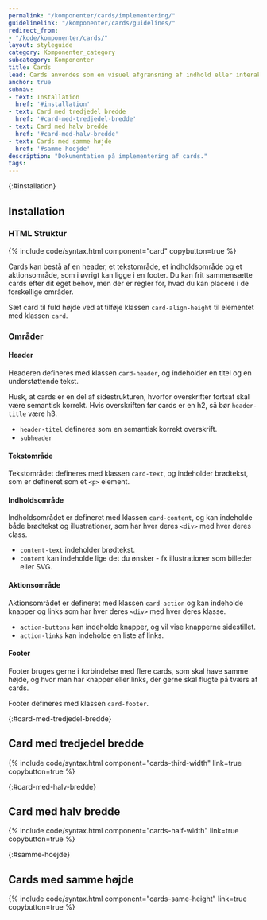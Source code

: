```yaml
---
permalink: "/komponenter/cards/implementering/"
guidelinelink: "/komponenter/cards/guidelines/"
redirect_from:
- "/kode/komponenter/cards/"
layout: styleguide
category: Komponenter_category
subcategory: Komponenter
title: Cards
lead: Cards anvendes som en visuel afgrænsning af indhold eller interaktionselementer, der omhandler samme emne.
anchor: true
subnav:
- text: Installation
  href: '#installation'
- text: Card med tredjedel bredde
  href: '#card-med-tredjedel-bredde'
- text: Card med halv bredde
  href: '#card-med-halv-bredde'
- text: Cards med samme højde
  href: '#samme-hoejde'
description: "Dokumentation på implementering af cards."
tags:
---
```


{:#installation}
## Installation

### HTML Struktur

{% include code/syntax.html component="card" copybutton=true %}

Cards kan bestå af en header, et tekstområde, et indholdsområde og et aktionsområde, som i øvrigt kan ligge i en footer. Du kan frit sammensætte cards efter dit eget behov, men der er regler for, hvad du kan placere i de forskellige områder.

Sæt card til fuld højde ved at tilføje klassen `card-align-height` til elementet med klassen `card`.

### Områder

#### Header

Headeren defineres med klassen `card-header`, og indeholder en titel og en understøttende tekst.

Husk, at cards er en del af sidestrukturen, hvorfor overskrifter fortsat skal være semantisk korrekt. Hvis overskriften før cards er en h2, så bør `header-title` være h3.

- `header-titel` defineres som en semantisk korrekt overskrift.
- `subheader`

#### Tekstområde

Tekstområdet defineres med klassen `card-text`, og indeholder brødtekst, som er defineret som et `<p>` element.

#### Indholdsområde

Indholdsområdet er defineret med klassen `card-content`, og kan indeholde både brødtekst og illustrationer, som har hver deres `<div>` med hver deres class. 
- `content-text` indeholder brødtekst.
- `content` kan indeholde lige det du ønsker - fx illustrationer som billeder eller SVG.

#### Aktionsområde

Aktionsområdet er defineret med klassen `card-action` og kan indeholde knapper og links som har hver deres `<div>` med hver deres klasse.

- `action-buttons` kan indeholde knapper, og vil vise knapperne sidestillet.
- `action-links` kan indeholde en liste af links.

#### Footer
Footer bruges gerne i forbindelse med flere cards, som skal have samme højde, og hvor man har knapper eller links, der gerne skal flugte på tværs af cards.

Footer defineres med klassen `card-footer`.

{:#card-med-tredjedel-bredde}
## Card med tredjedel bredde

{% include code/syntax.html component="cards-third-width" link=true copybutton=true %}

{:#card-med-halv-bredde}
## Card med halv bredde

{% include code/syntax.html component="cards-half-width" link=true copybutton=true %}

{:#samme-hoejde}
## Cards med samme højde

{% include code/syntax.html component="cards-same-height" link=true copybutton=true %}
